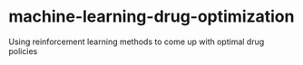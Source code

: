 # machine-learning-drug-optimization
Using reinforcement learning methods to come up with optimal drug policies

